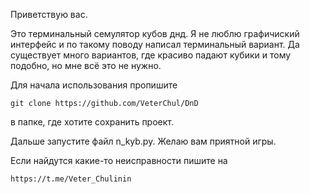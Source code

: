 Приветствую вас.

Это терминальный семулятор кубов днд. Я не люблю графичиский интерфейс и по такому поводу написал терминальный вариант. Да существует много вариантов, где красиво падают кубики и тому подобно, но мне всё это не нужно.

Для начала использования пропишите
```
git clone https://github.com/VeterChul/DnD
```
в папке, где хотите сохранить проект.

Дальше запустите файл n_kyb.py.
Желаю вам приятной игры.

Если найдутся какие-то неисправности пишите на 
```
https://t.me/Veter_Chulinin
```
